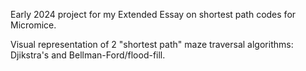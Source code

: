 Early 2024 project for my Extended Essay on shortest path codes for Micromice.

Visual representation of 2 "shortest path" maze traversal algorithms: Djikstra's and Bellman-Ford/flood-fill.
